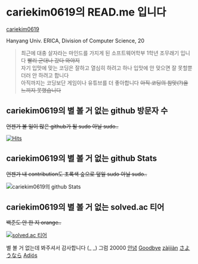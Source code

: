 # cariekim0619의 READ.me 입니다  
[cariekim0619](https://github.com/cariekim0619)  
  
Hanyang Univ. ERICA, Division of Computer Science, 20  
> 최근에 대충 살자라는 마인드를 가지게 된 소프트웨어학부 1학년 조무래기 입니다 ~~빨리 군대나 갔다 와야지~~  
> 자기 입맛에 맞는 코딩은 잘하고 열심히 하려고 하나 입맛에 안 맞으면 잘 못할뿐더러 안 하려고 합니다  
> 아직까지는 코딩보단 게임이나 유튜브를 더 좋아합니다 ~~아직 코딩의 참맛(?)을 느끼지 못했습니다~~  
  
## cariekim0619의 별 볼 거 없는 github 방문자 수  
~~언젠가 볼 일이 많은 github가 될 sudo 아닐 sudo..~~  
  
[![Hits](https://hits.seeyoufarm.com/api/count/incr/badge.svg?url=https%3A%2F%2Fgithub.com%2Fcariekim0619&count_bg=%2379C83D&title_bg=%23555555&icon=&icon_color=%23E7E7E7&title=hits&edge_flat=false)](https://hits.seeyoufarm.com)  
## cariekim0619의 별 볼 거 없는 github Stats  
~~언젠가 내 contribution도 초록색 숲으로 덮일 sudo 아닐 sudo..~~  
  
![cariekim0619의 github Stats](https://github-readme-stats.vercel.app/api?username=cariekim0619&hide=contribs,prs)  
## cariekim0619의 별 볼 거 없는 solved.ac 티어  
~~백준도 안 한 지 orange..~~  
  
[![solved.ac 티어](http://mazassumnida.wtf/api/generate_badge?boj=cariekim0619)](https://solved.ac/cariekim0619)  
  
별 볼 거 없는데 봐주셔서 감사합니다 (_ _) 그럼 20000 [안녕](https://ko.dict.naver.com/#/entry/koko/ee1071a8a0e64af5be608248d95aa0ec) [Goodbye](https://en.dict.naver.com/#/entry/enko/da83e177a71b4957b294fb0daf79569b) [zàijiàn](https://zh.dict.naver.com/#/entry/zhko/fbb1cd12565d479e980f8016b0fc4ba7) [さようなら](https://ja.dict.naver.com/#/entry/jako/0fd4c8d3347840748e8d5c9c8aeafd43) [Adiós](https://dict.naver.com/eskodict/#/entry/esko/4652ff5187274b868e2a5585ff2764f5)  

